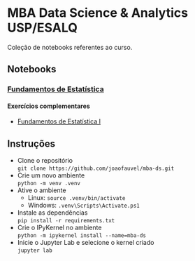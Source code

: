 # MBA Data Science & Analytics USP/ESALQ
Coleção de notebooks referentes ao curso.

## Notebooks
### [Fundamentos de Estatística](Fundamentos%20de%20Estatística/fundamentos_estatistica.ipynb)
#### Exercícios complementares
- [Fundamentos de Estatística I](Fundamentos%20de%20Estatística/exercicios_complementares.ipynb)

## Instruções
- Clone o repositório  
	`git clone https://github.com/joaofauvel/mba-ds.git`
- Crie um novo ambiente  
	`python -m venv .venv`
- Ative o ambiente
	- Linux: `source .venv/bin/activate`
	- Windows: `.venv\Scripts\Activate.ps1`
- Instale as dependências  
	`pip install -r requirements.txt`
- Crie o IPyKernel no ambiente  
	`python -m ipykernel install --name=mba-ds`
- Inicie o Jupyter Lab e selecione o kernel criado  
	`jupyter lab`

